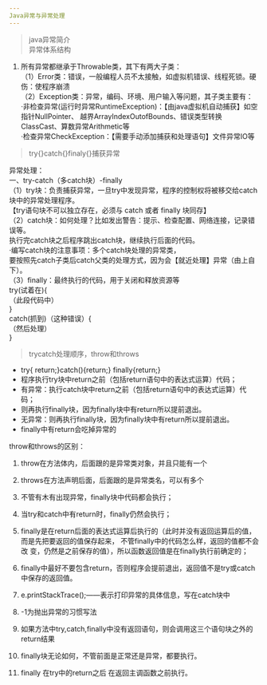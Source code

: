 ```yaml
---
Java异常与异常处理
---
```


> java异常简介  
异常体系结构  
1. 所有异常都继承于Throwable类，其下有两大子类：  
（1）Error类：错误，一般编程人员不太接触，如虚拟机错误、线程死锁。硬伤：使程序崩溃  
（2）Exception类：异常，编码、环境、用户输入等问题，其子类主要有：  
·非检查异常(运行时异常RuntimeException)：【由java虚拟机自动捕获】如空指针NullPointer、
越界ArrayIndexOutofBounds、错误类型转换ClassCast、算数异常Arithmetic等  
·检查异常CheckException：【需要手动添加捕获和处理语句】文件异常IO等  

> try{}catch{}finaly{}捕获异常  

异常处理：  
一、try-catch（多catch块）-finally  
（1）try块：负责捕获异常，一旦try中发现异常，程序的控制权将被移交给catch块中的异常处理程序。  
【try语句块不可以独立存在，必须与 catch 或者 finally 块同存】  
（2）catch块：如何处理？比如发出警告：提示、检查配置、网络连接，记录错误等。  
执行完catch块之后程序跳出catch块，继续执行后面的代码。  
·编写catch块的注意事项：多个catch块处理的异常类，  
要按照先catch子类后catch父类的处理方式，因为会【就近处理】异常（由上自下）。  
（3）finally：最终执行的代码，用于关闭和释放资源等  
try(试着在){  
    （此段代码中）  
}  
catch(抓到)（这种错误）{  
    （然后处理）  
}  

> trycatch处理顺序，throw和throws   
- try{ return;}catch(){return;} finally{return;}  
- 程序执行try块中return之前（包括return语句中的表达式运算）代码；  
- 有异常：执行catch块中return之前（包括return语句中的表达式运算）代码；  
- 则再执行finally块，因为finally块中有return所以提前退出。  
- 无异常：则再执行finally块，因为finally块中有return所以提前退出。  
- finally中有return会吃掉异常的  

throw和throws的区别：  
1. throw在方法体内，后面跟的是异常类对象，并且只能有一个  
2. throws在方法声明后面，后面跟的是异常类名，可以有多个  

1. 不管有木有出现异常，finally块中代码都会执行；
2. 当try和catch中有return时，finally仍然会执行；
3. finally是在return后面的表达式运算后执行的（此时并没有返回运算后的值，而是先把要返回的值保存起来，
   不管finally中的代码怎么样，返回的值都不会改    变，仍然是之前保存的值），所以函数返回值是在finally执行前确定的；
4. finally中最好不要包含return，否则程序会提前退出，返回值不是try或catch中保存的返回值。

1. e.printStackTrace();——表示打印异常的具体信息，写在catch块中
2. -1为抛出异常的习惯写法
3. 如果方法中try,catch,finally中没有返回语句，则会调用这三个语句块之外的return结果
4. finally块无论如何，不管前面是正常还是异常，都要执行。
5. finally 在try中的return之后 在返回主调函数之前执行。
